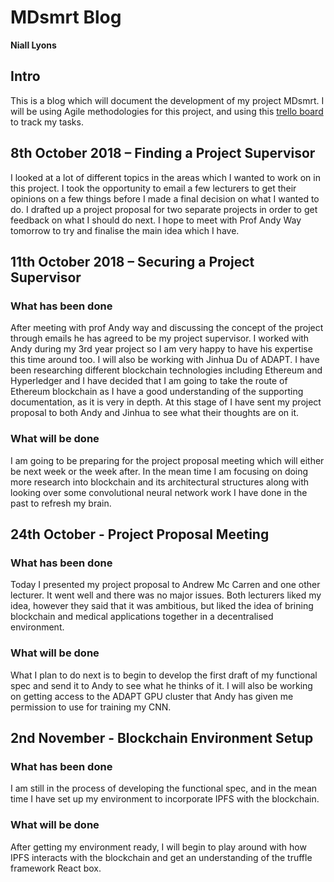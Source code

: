 # MDsmrt Blog

**Niall Lyons**

## Intro
This is a blog which will document the development of my project MDsmrt. I will be using Agile methodologies for this project, and using this [trello board](https://trello.com/b/23TR7Z5V/mdsmrt) to track my tasks.

## 8th October 2018 – Finding a Project Supervisor

I looked at a lot of different topics in the areas which I wanted to work on in this project. I took the opportunity to email a few lecturers to get their opinions on a few things before I made a final decision on what I wanted to do. I drafted up a project proposal for two separate projects in order 
to get feedback on what I should do next. I hope to meet with Prof Andy Way tomorrow to try and finalise the main idea which I have.


## 11th October 2018 – Securing a Project Supervisor

### What has been done 

After meeting with prof Andy way and discussing the concept of the project through emails he has agreed to be my project supervisor. I worked with Andy during my 3rd year project so I am very happy to have his expertise this time around too. I will also be working with Jinhua Du of ADAPT. I have been researching different blockchain technologies including Ethereum and Hyperledger and I have decided that I am going to take the route of Ethereum blockchain as I have a good understanding of the supporting documentation, as it is very in depth. At this stage of I have sent my project proposal to both Andy and Jinhua to see what their thoughts are on it.

### What will be done 

I am going to be preparing for the project proposal meeting which will either be next week or the week after. In the mean time I am focusing on doing more research into blockchain and its architectural structures along with looking over some convolutional neural network work I have done in the past to refresh my brain.

## 24th October - Project Proposal Meeting 

### What has been done

Today I presented my project proposal to Andrew Mc Carren and one other lecturer. It went well and there was no major issues. Both lecturers liked my idea, however they said that it was ambitious, 
but liked the idea of brining blockchain and medical applications together in a decentralised environment. 

### What will be done

What I plan to do next is to begin to develop the first draft of my functional spec and send it to Andy to see what he thinks of it. I will also be working on getting access to the ADAPT GPU cluster 
that Andy has given me permission to use for training my CNN. 

## 2nd November - Blockchain Environment Setup 

### What has been done
I am still in the process of developing the functional spec, and in the mean time I have set up my environment to incorporate IPFS with the blockchain. 

### What will be done 
After getting my environment ready, I will begin to play around with how IPFS interacts with the blockchain and get an understanding of the truffle framework React box. 